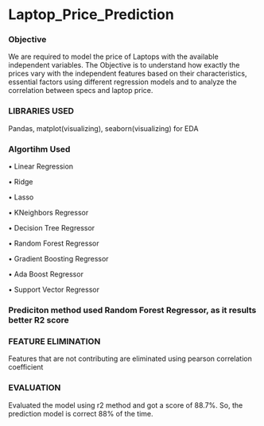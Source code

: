 # Laptop_Price_Prediction

### Objective

We are required to model the price of Laptops with the available independent variables. The Objective is to understand how exactly the prices vary with the independent features based on  their characteristics, essential factors using different regression models and to analyze the correlation between specs and laptop price.

### LIBRARIES USED

Pandas, matplot(visualizing), seaborn(visualizing) for EDA

### Algortihm Used

•	Linear Regression

•	Ridge

•	Lasso

•	KNeighbors Regressor

•	Decision Tree Regressor

•	Random Forest Regressor

•	Gradient Boosting Regressor

•	Ada Boost Regressor

•	Support Vector Regressor

### Prediciton method used Random Forest Regressor, as it results better R2 score


### FEATURE ELIMINATION 
Features that are not contributing are eliminated using pearson correlation coefficient


### EVALUATION
Evaluated the model using r2 method and got a score of 88.7%. So, the prediction model is correct 88% of the time.
